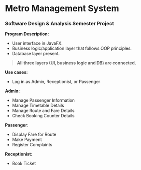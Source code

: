 # Metro Management System
### Software Design & Analysis Semester Project

**Program Description:**
* User interface in JavaFX.
* Business logic/application layer that follows OOP principles.
* Database layer present.
> **All three layers (UI, business logic and DB) are connected.**

**Use cases:**
* Log in as Admin, Receptionist, or Passenger

**Admin:**

* Manage Passenger Information
* Manage Timetable Details
* Manage Route and Fare Details
* Check Booking Counter Details

**Passenger**:

* Display Fare for Route
* Make Payment
* Register Complaints

**Receptionist:**

* Book Ticket
